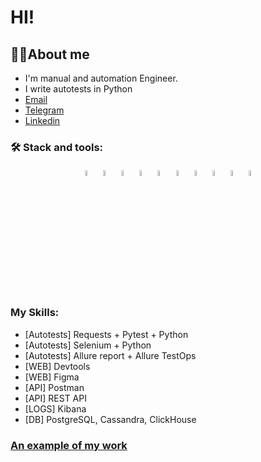 # HI!

## 👩‍💻About me

- I'm manual and automation Engineer.
- I write autotests in Python
- [Email](kashkinsasha@gmail.com)
- [Telegram](https://t.me/kashkinsasha)
- [Linkedin](https://www.linkedin.com/in/alexander-kashkin-386126274/)

### 🛠️ Stack and tools:

<p  align="center">
  <code><img width="5%" title="Pycharm" src="https://cdn.jsdelivr.net/gh/devicons/devicon/icons/pycharm/pycharm-original.svg"></code>
  <code><img width="5%" title="Python" src="https://cdn.jsdelivr.net/gh/devicons/devicon/icons/python/python-original.svg"></code>
  <code><img width="5%" title="Pytest" src="https://cdn.jsdelivr.net/gh/devicons/devicon/icons/pytest/pytest-original.svg"></code>
  <code><img width="5%" title="Selenium" src="https://cdn.jsdelivr.net/gh/devicons/devicon/icons/selenium/selenium-original.svg"></code>
  <code><img width="5%" title="GitHub" src="https://cdn.jsdelivr.net/gh/devicons/devicon/icons/github/github-original.svg"></code>
  <code><img width="5%" title="Jenkins" src="https://cdn.jsdelivr.net/gh/devicons/devicon/icons/jenkins/jenkins-original.svg"></code>
  <code><img width="5%" title="Jira" src="https://cdn.jsdelivr.net/gh/devicons/devicon/icons/jira/jira-original.svg"></code>
  <code><img width="5%" title="Confluence" src="https://cdn.jsdelivr.net/gh/devicons/devicon/icons/confluence/confluence-original.svg"></code>
  <code><img width="5%" title="PostgreSQL" src="https://cdn.jsdelivr.net/gh/devicons/devicon/icons/postgresql/postgresql-original.svg"></code>
  <code><img width="5%" title="Grafana" src="https://cdn.jsdelivr.net/gh/devicons/devicon/icons/grafana/grafana-original.svg"></code>
</p>

### My Skills:

- [Autotests] Requests + Pytest + Python
- [Autotests] Selenium + Python
- [Autotests] Allure report + Allure TestOps
- [WEB] Devtools
- [WEB] Figma
- [API] Postman
- [API] REST API
- [LOGS] Kibana
- [DB] PostgreSQL, Cassandra, ClickHouse

### [An example of my work](https://github.com/AlexanderKashkin/diploma "Diploma thesis" )